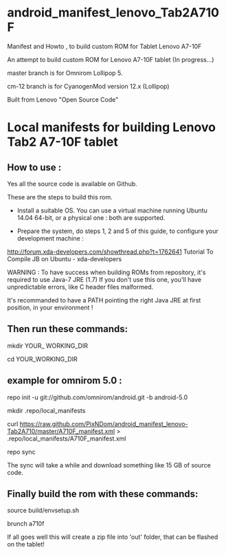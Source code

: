 # android_manifest_lenovo_Tab2A710F
Manifest and Howto , to build custom ROM for Tablet Lenovo A7-10F

An attempt to build custom ROM for Lenovo A7-10F tablet (In progress...)

master branch is for Omnirom Lollipop 5.

cm-12 branch is for CyanogenMod version 12.x (Lollipop)

Built from Lenovo "Open Source Code"



Local manifests for building Lenovo Tab2 A7-10F tablet
======================================================

How to use :
------------

Yes all the source code is available on Github.

These are the steps to build this rom.

- Install a suitable OS. You can use a virtual machine running Ubuntu 14.04 64-bit, or a physical one : both are supported.

- Prepare the system, do steps 1, 2 and 5 of this guide, to configure your development machine :

http://forum.xda-developers.com/showthread.php?t=1762641
Tutorial To Compile JB on Ubuntu - xda-developers

WARNING : To have success when building ROMs from repository, it's required to use Java-7 JRE (1.7)
If you don't use this one, you'll have unpredictable errors, like C header files malformed.

It's recommanded to have a PATH pointing the right Java JRE at first position, in your environment !



Then run these commands:
------------------------

mkdir YOUR_ WORKING_DIR

cd YOUR_WORKING_DIR

example for omnirom 5.0 :
-------------------------

repo init -u git://github.com/omnirom/android.git -b android-5.0

mkdir .repo/local_manifests

curl https://raw.github.com/PixNDom/android_manifest_lenovo-Tab2A710/master/A710F_manifest.xml > .repo/local_manifests/A710F_manifest.xml

repo sync


The sync will take a while and download something like 15 GB of source code.

Finally build the rom with these commands:
------------------------------------------

 source build/envsetup.sh

 brunch a710f



If all goes well this will create a zip file into 'out' folder, that can be flashed on the tablet!


